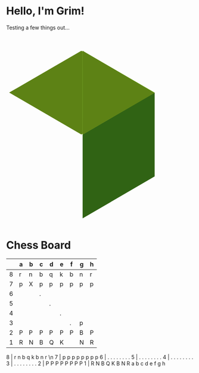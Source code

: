 # Hello, I'm Grim!

Testing a few things out... 

<svg viewBox="0 0 128 128">
<path fill="#5D8215" d="M2 38.5l49.2-28.4 49.1 28.4-49.1 28.5z"></path>
<path fill="#306314" d="M101.2 38.5v57l-49.1 28.5v-57z"></path>
<path fill="#8CC63E" d="M101.2 38.5l-49.2-28.4v57z"></path>
<path fill="#5D8215" d="M52.1 10.1v57l49.1-28.4z"></path>
</svg>

# Chess Board

|   | a | b | c | d | e | f | g | h |
|---|---|---|---|---|---|---|---|---|
| 8 | r | n | b | q | k | b | n | r |
| 7 | p | X | p | p | p | p | p | p |
| 6 |   |   | . |   |   |   |   |   |
| 5 |   |   |   | . |   |   |   |   |
| 4 |   |   |   |   | . |   |   |   |
| 3 |   |   |   |   |   | . | p |   |
| 2 | P | P | P | P | P | P | B | P |
| 1 | R | N | B | Q | K |   | N | R |

8 | r  n  b  q  k  b  n  r \n
7 | p  p  p  p  p  p  p  p
6 | .  .  .  .  .  .  .  .
5 | .  .  .  .  .  .  .  .
4 | .  .  .  .  .  .  .  .
3 | .  .  .  .  .  .  .  .
2 | P  P  P  P  P  P  P  P
1 | R  N  B  Q  K  B  N  R
    a  b  c  d  e  f  g  h
